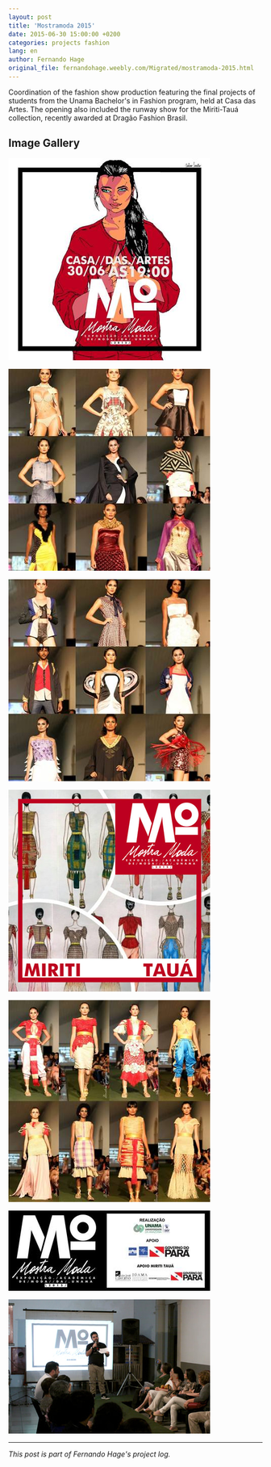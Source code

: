 ```yaml
---
layout: post
title: 'Mostramoda 2015'
date: 2015-06-30 15:00:00 +0200
categories: projects fashion
lang: en
author: Fernando Hage
original_file: fernandohage.weebly.com/Migrated/mostramoda-2015.html
---
```


Coordination of the fashion show production featuring the final projects of students from the Unama Bachelor's in Fashion program, held at Casa das Artes. The opening also included the runway show for the Miriti-Tauá collection, recently awarded at Dragão Fashion Brasil.

## Image Gallery


![Mostramoda 2015](/assets/images/2015-06-30-mostramoda-2015-evento-academico-01.jpg)



![Mostramoda 2015](/assets/images/2015-06-30-mostramoda-2015-evento-academico-02.jpg)



![Mostramoda 2015](/assets/images/2015-06-30-mostramoda-2015-evento-academico-03.jpg)



![Mostramoda 2015](/assets/images/2015-06-30-mostramoda-2015-evento-academico-04.jpg)



![Mostramoda 2015](/assets/images/2015-06-30-mostramoda-2015-evento-academico-05.jpg)



![Mostramoda 2015](/assets/images/2015-06-30-mostramoda-2015-evento-academico-06.jpg)



![Mostramoda 2015](/assets/images/2015-06-30-mostramoda-2015-evento-academico-07.jpg)


---

*This post is part of Fernando Hage's project log.*